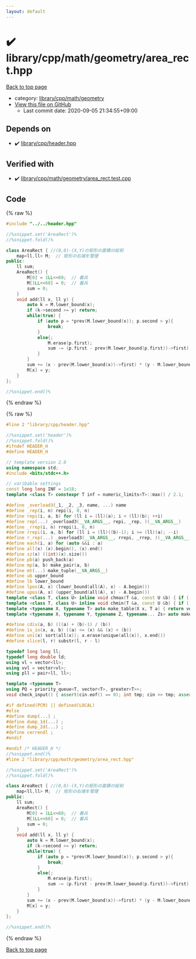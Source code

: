 ```yaml
---
layout: default
---
```


<!-- mathjax config similar to math.stackexchange -->
<script type="text/javascript" async
  src="https://cdnjs.cloudflare.com/ajax/libs/mathjax/2.7.5/MathJax.js?config=TeX-MML-AM_CHTML">
</script>
<script type="text/x-mathjax-config">
  MathJax.Hub.Config({
    TeX: { equationNumbers: { autoNumber: "AMS" }},
    tex2jax: {
      inlineMath: [ ['$','$'] ],
      processEscapes: true
    },
    "HTML-CSS": { matchFontHeight: false },
    displayAlign: "left",
    displayIndent: "2em"
  });
</script>

<script type="text/javascript" src="https://cdnjs.cloudflare.com/ajax/libs/jquery/3.4.1/jquery.min.js"></script>
<script src="https://cdn.jsdelivr.net/npm/jquery-balloon-js@1.1.2/jquery.balloon.min.js" integrity="sha256-ZEYs9VrgAeNuPvs15E39OsyOJaIkXEEt10fzxJ20+2I=" crossorigin="anonymous"></script>
<script type="text/javascript" src="../../../../../assets/js/copy-button.js"></script>
<link rel="stylesheet" href="../../../../../assets/css/copy-button.css" />


# :heavy_check_mark: library/cpp/math/geometry/area_rect.hpp

<a href="../../../../../index.html">Back to top page</a>

* category: <a href="../../../../../index.html#fc16e9fb7f40757e9b21d2e083b6a084">library/cpp/math/geometry</a>
* <a href="{{ site.github.repository_url }}/blob/master/library/cpp/math/geometry/area_rect.hpp">View this file on GitHub</a>
    - Last commit date: 2020-09-05 21:34:55+09:00




## Depends on

* :heavy_check_mark: <a href="../../header.hpp.html">library/cpp/header.hpp</a>


## Verified with

* :heavy_check_mark: <a href="../../../../../verify/library/cpp/math/geometry/area_rect.test.cpp.html">library/cpp/math/geometry/area_rect.test.cpp</a>


## Code

<a id="unbundled"></a>
{% raw %}
```cpp
#include "../../header.hpp"

//%snippet.set('AreaRect')%
//%snippet.fold()%

class AreaRect { //(0,0)-(X,Y)の矩形の面積の総和
	map<ll,ll> M;  // 矩形の右端を管理
public:
	ll sum;
	AreaRect() {
		M[0] = 1LL<<60;  // 番兵
		M[1LL<<60] = 0;  // 番兵
		sum = 0;
	}
	void add(ll x, ll y) {
		auto k = M.lower_bound(x);
		if (k->second >= y) return;
		while(true) {
            if (auto p = *prev(M.lower_bound(x)); p.second > y){
                break;
            }
            else{;
                M.erase(p.first);
                sum -= (p.first - prev(M.lower_bound(p.first))->first) * (p.second - M.lower_bound(x)->second);
            }
		}
		sum += (x - prev(M.lower_bound(x))->first) * (y - M.lower_bound(x)->second);
		M[x] = y;
	}
};

//%snippet.end()%

```
{% endraw %}

<a id="bundled"></a>
{% raw %}
```cpp
#line 2 "library/cpp/header.hpp"

//%snippet.set('header')%
//%snippet.fold()%
#ifndef HEADER_H
#define HEADER_H

// template version 2.0
using namespace std;
#include <bits/stdc++.h>

// varibable settings
const long long INF = 1e18;
template <class T> constexpr T inf = numeric_limits<T>::max() / 2.1;

#define _overload3(_1, _2, _3, name, ...) name
#define _rep(i, n) repi(i, 0, n)
#define repi(i, a, b) for (ll i = (ll)(a); i < (ll)(b); ++i)
#define rep(...) _overload3(__VA_ARGS__, repi, _rep, )(__VA_ARGS__)
#define _rrep(i, n) rrepi(i, 0, n)
#define rrepi(i, a, b) for (ll i = (ll)((b)-1); i >= (ll)(a); --i)
#define r_rep(...) _overload3(__VA_ARGS__, rrepi, _rrep, )(__VA_ARGS__)
#define each(i, a) for (auto &&i : a)
#define all(x) (x).begin(), (x).end()
#define sz(x) ((int)(x).size())
#define pb(a) push_back(a)
#define mp(a, b) make_pair(a, b)
#define mt(...) make_tuple(__VA_ARGS__)
#define ub upper_bound
#define lb lower_bound
#define lpos(A, x) (lower_bound(all(A), x) - A.begin())
#define upos(A, x) (upper_bound(all(A), x) - A.begin())
template <class T, class U> inline void chmax(T &a, const U &b) { if ((a) < (b)) (a) = (b); }
template <class T, class U> inline void chmin(T &a, const U &b) { if ((a) > (b)) (a) = (b); }
template <typename X, typename T> auto make_table(X x, T a) { return vector<T>(x, a); }
template <typename X, typename Y, typename Z, typename... Zs> auto make_table(X x, Y y, Z z, Zs... zs) { auto cont = make_table(y, z, zs...); return vector<decltype(cont)>(x, cont); }

#define cdiv(a, b) (((a) + (b)-1) / (b))
#define is_in(x, a, b) ((a) <= (x) && (x) < (b))
#define uni(x) sort(all(x)); x.erase(unique(all(x)), x.end())
#define slice(l, r) substr(l, r - l)

typedef long long ll;
typedef long double ld;
using vl = vector<ll>;
using vvl = vector<vl>;
using pll = pair<ll, ll>;

template <typename T>
using PQ = priority_queue<T, vector<T>, greater<T>>;
void check_input() { assert(cin.eof() == 0); int tmp; cin >> tmp; assert(cin.eof() == 1); }

#if defined(PCM) || defined(LOCAL)
#else
#define dump(...) ;
#define dump_1d(...) ;
#define dump_2d(...) ;
#define cerrendl ;
#endif

#endif /* HEADER_H */
//%snippet.end()%
#line 2 "library/cpp/math/geometry/area_rect.hpp"

//%snippet.set('AreaRect')%
//%snippet.fold()%

class AreaRect { //(0,0)-(X,Y)の矩形の面積の総和
	map<ll,ll> M;  // 矩形の右端を管理
public:
	ll sum;
	AreaRect() {
		M[0] = 1LL<<60;  // 番兵
		M[1LL<<60] = 0;  // 番兵
		sum = 0;
	}
	void add(ll x, ll y) {
		auto k = M.lower_bound(x);
		if (k->second >= y) return;
		while(true) {
            if (auto p = *prev(M.lower_bound(x)); p.second > y){
                break;
            }
            else{;
                M.erase(p.first);
                sum -= (p.first - prev(M.lower_bound(p.first))->first) * (p.second - M.lower_bound(x)->second);
            }
		}
		sum += (x - prev(M.lower_bound(x))->first) * (y - M.lower_bound(x)->second);
		M[x] = y;
	}
};

//%snippet.end()%

```
{% endraw %}

<a href="../../../../../index.html">Back to top page</a>


